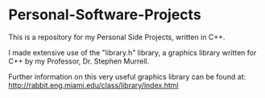 # Personal-Software-Projects
This is a repository for my Personal Side Projects, written in C++.

I made extensive use of the "library.h" library, a graphics library written for C++ by my Professor, Dr. Stephen Murrell.

Further information on this very useful graphics library can be found at: http://rabbit.eng.miami.edu/class/library/index.html
